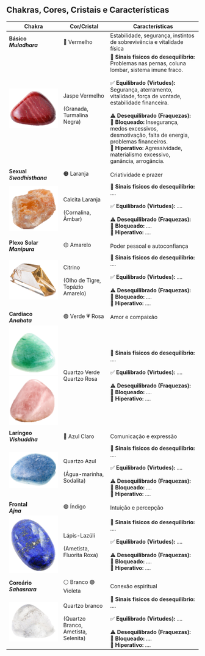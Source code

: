 ## **Chakras, Cores, Cristais e Características**  

| Chakra | Cor/Cristal | Características |
|----------|--------------------|--------------------|
| **Básico** <br> _**Muladhara**_ | 🔴 Vermelho  | Estabilidade, segurança, instintos de sobrevivência e vitalidade física  |
|  ![Jaspe vermelho](/img/jaspe_01.png)  | Jaspe Vermelho <br><br> (Granada, Turmalina Negra) | 📌 **Sinais físicos do desequilíbrio:** Problemas nas pernas, coluna lombar, sistema imune fraco.  <br><br> ✅ **Equilibrado (Virtudes):** Segurança, aterramento, vitalidade, força de vontade, estabilidade financeira. <br><br> ⚠️ **Desequilibrado (Fraquezas):** <br> 🔻 **Bloqueado:** Insegurança, medos excessivos, desmotivação, falta de energia, problemas financeiros. <br> 🔺 **Hiperativo:** Agressividade, materialismo excessivo, ganância, arrogância. |
|||
| **Sexual <br> _Swadhisthana_** | 🟠 Laranja  | Criatividade e prazer  |
|  ![Calcita Laranja](/img/calcita-laranja_01.png)  | Calcita Laranja <br><br> (Cornalina, Âmbar) | 📌 **Sinais físicos do desequilíbrio:** ....  <br><br> ✅ **Equilibrado (Virtudes):** .... <br><br> ⚠️ **Desequilibrado (Fraquezas):** <br> 🔻 **Bloqueado:** .... <br> 🔺 **Hiperativo:** .... |
|||
| **Plexo Solar <br> _Manipura_** | 🟡 Amarelo  | Poder pessoal e autoconfiança  |
|  ![Citrino](/img/citrino_01.png)  | Citrino <br><br> (Olho de Tigre, Topázio Amarelo) | 📌 **Sinais físicos do desequilíbrio:** ....  <br><br> ✅ **Equilibrado (Virtudes):** .... <br><br> ⚠️ **Desequilibrado (Fraquezas):** <br> 🔻 **Bloqueado:** .... <br> 🔺 **Hiperativo:** .... |
|||
| **Cardíaco <br> _Anahata_** | 🟢 Verde  💗 Rosa  | Amor e compaixão  |
|  ![Quartzo Verde](/img/quartzo-verde_01.png) <br> ![Quartzo Rosa](/img/quartzo-rosa_01.png) | Quartzo Verde <br> Quartzo Rosa  | 📌 **Sinais físicos do desequilíbrio:** ....  <br><br> ✅ **Equilibrado (Virtudes):** .... <br><br> ⚠️ **Desequilibrado (Fraquezas):** <br> 🔻 **Bloqueado:** .... <br> 🔺 **Hiperativo:** .... |
||| 
| **Laríngeo <br> _Vishuddha_** | 🔵 Azul Claro  | Comunicação e expressão  |
|  ![Quartzo Azul](/img/quartzo-azul_01.png) | Quartzo Azul <br><br> (Água-marinha, Sodalita) | 📌 **Sinais físicos do desequilíbrio:** ....  <br><br> ✅ **Equilibrado (Virtudes):** .... <br><br> ⚠️ **Desequilibrado (Fraquezas):** <br> 🔻 **Bloqueado:** .... <br> 🔺 **Hiperativo:** .... |
|||
| **Frontal <br> _Ajna_** | 🟣 Índigo  | Intuição e percepção  |
|  ![Lápis-Lazúli](/img/lapis-lazuli_01.png)  | Lápis-Lazúli <br><br> (Ametista, Fluorita Roxa) | 📌 **Sinais físicos do desequilíbrio:** ....  <br><br> ✅ **Equilibrado (Virtudes):** .... <br><br> ⚠️ **Desequilibrado (Fraquezas):** <br> 🔻 **Bloqueado:** .... <br> 🔺 **Hiperativo:** .... |
|||
| **Coroário <br> _Sahasrara_** | ⚪ Branco 🟣 Violeta  | Conexão espiritual  |
|  ![Quartzo Branco](/img/quartzo-branco_01.png)  | Quartzo branco <br><br> (Quartzo Branco, Ametista, Selenita) | 📌 **Sinais físicos do desequilíbrio:** ....  <br><br> ✅ **Equilibrado (Virtudes):** .... <br><br> ⚠️ **Desequilibrado (Fraquezas):** <br> 🔻 **Bloqueado:** .... <br> 🔺 **Hiperativo:** .... |






